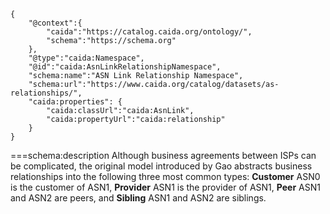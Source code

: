 ~~~metadata
{
    "@context":{
        "caida":"https://catalog.caida.org/ontology/",
        "schema":"https://schema.org"
    },
    "@type":"caida:Namespace",
    "@id":"caida:AsnLinkRelationshipNamespace",
    "schema:name":"ASN Link Relationship Namespace",
    "schema:url":"https://www.caida.org/catalog/datasets/as-relationships/",
    "caida:properties": {
        "caida:classUrl":"caida:AsnLink",
        "caida:propertyUrl":"caida:relationship"
    }
}
~~~
===schema:description
Although business agreements between ISPs can be complicated, the original model introduced by Gao 
abstracts business relationships into the following three most common types:
<b>Customer</b> ASN0 is the customer of ASN1, <b>Provider</b> ASN1 is the provider of ASN1,
<b>Peer</b> ASN1 and ASN2 are peers, and <b>Sibling</b> ASN1 and ASN2 are siblings.
